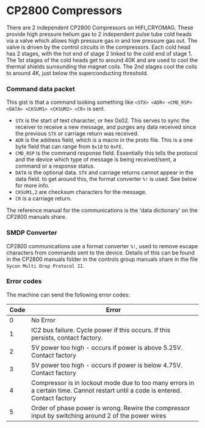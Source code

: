# CP2800 Compressors

There are 2 independent CP2800 Compressors on HIFI_CRYOMAG. These provide high pressure helium gas to 2 independent pulse tube cold heads via a valve which allows high pressure gas in and low pressure gas out. The valve is driven by the control circuits in the compressors.
Each cold head has 2 stages, with the hot end of stage 2 linked to the cold end of stage 1. The 1st stages of the cold heads get to around 40K and are used to cool the thermal shields surrounding the magnet coils. The 2nd stages cool the coils to around 4K, just below the superconducting threshold. 

### Command data packet

This gist is that a command looking something like `<STX> <ADR> <CMD_RSP> <DATA> <CKSUM1> <CKSUM2> <CR>` is sent.
- `STX` is the start of text character, or hex 0x02. This serves to sync the receiver to receive a new message, and purges any data received since the previous `STX` or carriage return was received.
- `ADR` is the address field, which is a macro in the proto file. This is a one byte field that can range from `0x10` to `0xFE`.
- `CMD_RSP` is the command response field. Essentially this tells the protocol and the device which type of message is being received/sent, a command or a response status.
- `DATA` is the optional data. `STX` and carriage returns cannot appear in the data field. to get around this, the format converter `%!` is used. See below for more info. 
- `CKSUM1,2` are checksum characters for the message.
- `CR` is a carriage return.

The reference manual for the communications is the 'data dictionary' on the CP2800 manuals share.

### SMDP Converter 

CP2800 communications use a format converter `%!`, used to remove escape characters from commands sent to the device. Details of this can be found in the CP2800 manuals folder in the controls group manuals share in the file `Sycon Multi Drop Protocol II`. 

### Error codes
The machine can send the following error codes:

|Code|Error                                                                                              |
|----|---------------------------------------------------------------------------------------------------|
| 0  | No Error                                                                                          |
| 1  |IC2 bus failure. Cycle power if this occurs. If this persists, contact factory.                    |
| 2  |5V power too high - occurs if power is above 5.25V. Contact factory                                |
| 3  |5V power too high - occurs if power is below 4.75V. Contact factory                                |
| 4  |Compressor is in lockout mode due to too many errors in a certain time. Cannot restart until a code is entered. Contact factory                                                                                          |
| 5  |Order of phase power is wrong. Rewire the compressor input by switching around 2 of the power wires|